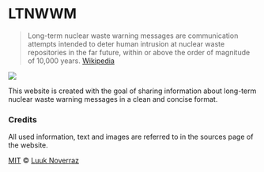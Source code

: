 # LTNWWM
> Long-term nuclear waste warning messages are communication attempts intended to deter human intrusion at nuclear waste repositories in the far future, within or above the order of magnitude of 10,000 years. [Wikipedia](https://en.wikipedia.org/wiki/Long-term_nuclear_waste_warning_messages)

![](https://upload.wikimedia.org/wikipedia/commons/thumb/8/88/WIPP_-_Small_Subsurface_Markers.svg/220px-WIPP_-_Small_Subsurface_Markers.svg.png)

This website is created with the goal of sharing information about long-term nuclear waste warning messages in a clean and concise format.

### Credits

All used information, text and images are referred to in the sources page of the website.

[MIT](https://github.com/LuukNoverraz/LTNWWM/blob/main/LICENSE "MIT") © [Luuk Noverraz](https://luuknoverraz.nl "Luuk Noverraz")
